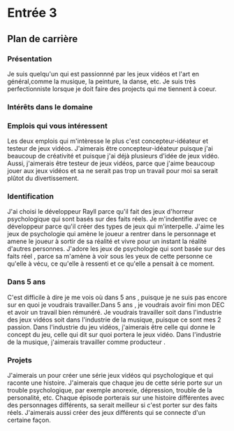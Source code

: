 # Entrée 3
## Plan de carrière

### Présentation
Je suis quelqu'un qui est passionnné par les jeux vidéos et l'art en général,comme la musique, la peinture, la danse, etc. Je suis très perfectionniste lorsque je doit faire des projects qui me tiennent à coeur. 

### Intérêts dans le domaine


### Emplois qui vous intéressent
Les deux emplois qui m'intèresse le plus c'est concepteur-idéateur et testeur de jeux vidéos. J'aimerais être concepteur-idéateur puisque j'ai beaucoup de créativité et puisque j'ai déjà plusieurs d'idée de jeux vidéo. Aussi, j'aimerais être testeur de jeux vidéos, parce que j'aime beaucoup jouer aux jeux vidéos et sa ne serait pas trop un travail pour moi sa serait plûtot du divertissement.

### Identification 
J'ai choisi le développeur Rayll parce qu'il fait des jeux d'horreur psychologique qui sont basés sur des faits réels. Je m'indentifie avec ce développeur parce qu'il créer des types de jeux qui m'interpelle. J'aime les jeux de psychologie qui amène le joueur a rentrer dans le personnage et amene le joueur à sortir de sa réalité et vivre pour un instant la réalité d'autres personnes. J'adore les jeux de psychologie qui sont basée sur des faits réel , parce sa m'amène à voir sous les yeux de cette personne ce qu'elle à vécu, ce qu'elle à ressenti et ce qu'elle a pensait à ce moment. 
### Dans 5 ans
C'est difficile à dire je me vois où dans 5 ans , puisque je ne suis pas encore sur en quoi je voudrais travailler.Dans  5 ans , je voudrais avoir fini mon DEC et avoir un travail bien rémunéré. Je voudrais travailler soit dans l'industrie des jeux vidéos soit dans l'industrie de la musique, puisque ce sont mes 2 passion. Dans l'industrie du jeu vidéos, j'aimerais être celle qui donne le concept du jeu, celle qui dit sur quoi portera le jeux vidéo. Dans l'industrie de la musique, j'aimerais travailler comme producteur .
### Projets
J'aimerais un pour créer une série jeux vidéos qui  psychologique et qui raconte une histoire. J'aimerais que chaque jeu de cette série porte sur un trouble psychologique, par exemple anorexie, dépression, trouble de la personalité, etc. Chaque épisode porterais sur une histoire différentes avec des personnages différents, sa serait meilleur si c'est porter sur des faits réels. J'aimerais aussi créer des jeux différents qui se connecte d'un certaine façon.
